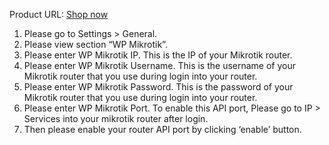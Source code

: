 Product URL: [Shop now](https://garazlab.com/product/wp-mikrotik-iot-plugin-for-realtime-network-management/)

1. Please go to Settings > General.
2. Please view section “WP Mikrotik”.
3. Please enter WP Mikrotik IP. This is the IP of your Mikrotik router.
4. Please enter WP Mikrotik Username. This is the username of your Mikrotik router that you use during login into your router.
5. Please enter WP Mikrotik Password. This is the password of your Mikrotik router that you use during login into your router.
6. Please enter WP Mikrotik Port. To enable this API port, Please go to IP > Services into your mikrotik router after login.
7. Then please enable your router API port by clicking ‘enable’ button.

